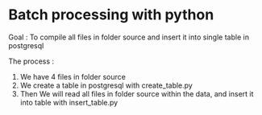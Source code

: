 # Batch processing with python

Goal : To compile all files in folder source and insert it into single table in postgresql

The process :
1. We have 4 files in folder source
2. We create a table in postgresql with create_table.py
2. Then We will read all files in folder source within the data, and insert it into table with insert_table.py
